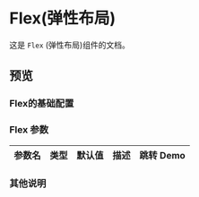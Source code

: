 # Flex(弹性布局)

这是 `Flex` (弹性布局)组件的文档。
## 预览
<preview path="../../demos/flex/flex.vue" title="基本使用" description=" "></preview>


### Flex的基础配置

### Flex 参数

| 参数名      | 类型                       | 默认值 | 描述                                                                                | 跳转 Demo                                 |
| :---------- | :------------------------- | :----- | :---------------------------------------------------------------------------------- | :---------------------------------------- |
                                           

### 其他说明
